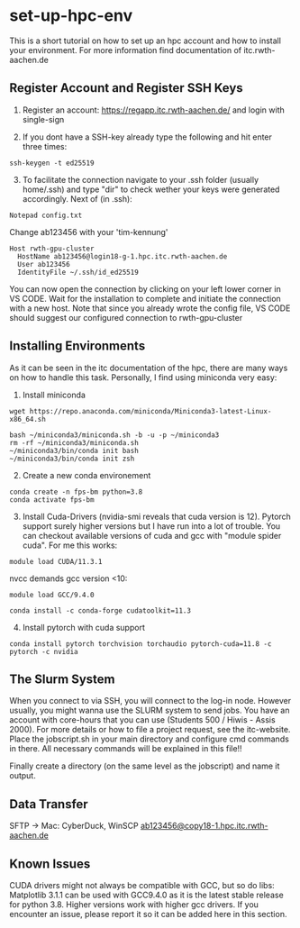 # set-up-hpc-env
This is a short tutorial on how to set up an hpc account and how to install your environment. For more information find documentation of itc.rwth-aachen.de

## Register Account and Register SSH Keys
1.	Register an account: https://regapp.itc.rwth-aachen.de/ and login with single-sign

2.	If you dont have a SSH-key already type the following and hit enter three times:

```
ssh-keygen -t ed25519
```

3.	To facilitate the connection navigate to your .ssh folder (usually home/.ssh) and type "dir" to check wether your keys were generated accordingly. Next of (in .ssh):

```
Notepad config.txt
```

Change ab123456 with your 'tim-kennung'

```
Host rwth-gpu-cluster
  HostName ab123456@login18-g-1.hpc.itc.rwth-aachen.de
  User ab123456
  IdentityFile ~/.ssh/id_ed25519

```

You can now open the connection by clicking on your left lower corner in VS CODE. Wait for the installation to complete and initiate the connection with a new host. Note that since you already wrote the config file, VS CODE should suggest our configured connection to rwth-gpu-cluster

## Installing Environments

As it can be seen in the itc documentation of the hpc, there are many ways on how to handle this task. Personally, I find using miniconda very easy:

1. Install miniconda

```
wget https://repo.anaconda.com/miniconda/Miniconda3-latest-Linux-x86_64.sh
```

```
bash ~/miniconda3/miniconda.sh -b -u -p ~/miniconda3
rm -rf ~/miniconda3/miniconda.sh
~/miniconda3/bin/conda init bash
~/miniconda3/bin/conda init zsh
```

2. Create a new conda environement

```
conda create -n fps-bm python=3.8
conda activate fps-bm
```

3. Install Cuda-Drivers (nvidia-smi reveals that cuda version is 12).
Pytorch support surely higher versions but I have run into a lot of trouble.
You can checkout available versions of cuda and gcc with "module spider cuda".
For me this works:

```
module load CUDA/11.3.1
```

nvcc demands gcc version <10:

```
module load GCC/9.4.0
```

```
conda install -c conda-forge cudatoolkit=11.3
```

4. Install pytorch with cuda support

```
conda install pytorch torchvision torchaudio pytorch-cuda=11.8 -c pytorch -c nvidia
```

## The Slurm System

When you connect to via SSH, you will connect to the log-in node. However usually, you might wanna use the SLURM system to send jobs. You have an account with core-hours that you can use (Students 500 / Hiwis - Assis 2000). For more details or how to file a project request, see the itc-website.
Place the jobscript.sh in your main directory and configure cmd commands in there.
All necessary commands will be explained in this file!!

Finally create a directory (on the same level as the jobscript) and name it output.

## Data Transfer

SFTP -> Mac: CyberDuck, WinSCP
ab123456@copy18-1.hpc.itc.rwth-aachen.de

## Known Issues

CUDA drivers might not always be compatible with GCC, but so do libs:
Matplotlib 3.1.1 can be used with GCC9.4.0 as it is the latest stable release for python 3.8. Higher versions work with higher gcc drivers. If you encounter an issue, please report it so it can be added here in this section.
